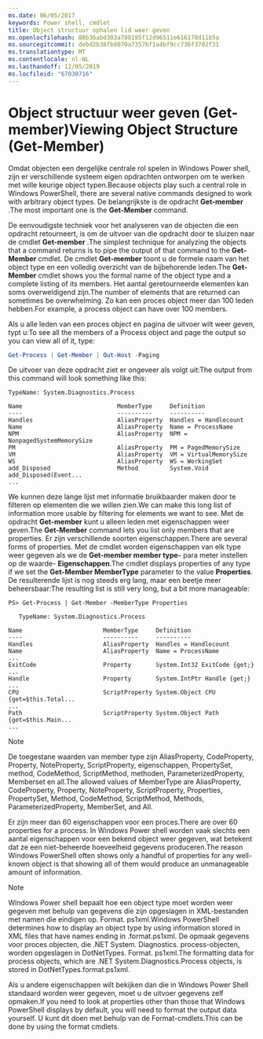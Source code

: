 ```yaml
---
ms.date: 06/05/2017
keywords: Power shell, cmdlet
title: Object structuur ophalen lid weer geven
ms.openlocfilehash: 80b36abd303a708195f12d96511e616178d11b5a
ms.sourcegitcommit: debd2b38fb8070a7357bf1a4bf9cc736f3702f31
ms.translationtype: MT
ms.contentlocale: nl-NL
ms.lasthandoff: 12/05/2019
ms.locfileid: "67030716"
---
```

# <a name="viewing-object-structure-get-member"></a><span data-ttu-id="53aaa-103">Object structuur weer geven (Get-member)</span><span class="sxs-lookup"><span data-stu-id="53aaa-103">Viewing Object Structure (Get-Member)</span></span>

<span data-ttu-id="53aaa-104">Omdat objecten een dergelijke centrale rol spelen in Windows Power shell, zijn er verschillende systeem eigen opdrachten ontworpen om te werken met wille keurige object typen.</span><span class="sxs-lookup"><span data-stu-id="53aaa-104">Because objects play such a central role in Windows PowerShell, there are several native commands designed to work with arbitrary object types.</span></span> <span data-ttu-id="53aaa-105">De belangrijkste is de opdracht **Get-member** .</span><span class="sxs-lookup"><span data-stu-id="53aaa-105">The most important one is the **Get-Member** command.</span></span>

<span data-ttu-id="53aaa-106">De eenvoudigste techniek voor het analyseren van de objecten die een opdracht retourneert, is om de uitvoer van die opdracht door te sluizen naar de cmdlet **Get-member** .</span><span class="sxs-lookup"><span data-stu-id="53aaa-106">The simplest technique for analyzing the objects that a command returns is to pipe the output of that command to the **Get-Member** cmdlet.</span></span> <span data-ttu-id="53aaa-107">De cmdlet **Get-member** toont u de formele naam van het object type en een volledig overzicht van de bijbehorende leden.</span><span class="sxs-lookup"><span data-stu-id="53aaa-107">The **Get-Member** cmdlet shows you the formal name of the object type and a complete listing of its members.</span></span> <span data-ttu-id="53aaa-108">Het aantal geretourneerde elementen kan soms overweldigend zijn.</span><span class="sxs-lookup"><span data-stu-id="53aaa-108">The number of elements that are returned can sometimes be overwhelming.</span></span> <span data-ttu-id="53aaa-109">Zo kan een proces object meer dan 100 leden hebben.</span><span class="sxs-lookup"><span data-stu-id="53aaa-109">For example, a process object can have over 100 members.</span></span>

<span data-ttu-id="53aaa-110">Als u alle leden van een proces object en pagina de uitvoer wilt weer geven, typt u:</span><span class="sxs-lookup"><span data-stu-id="53aaa-110">To see all the members of a Process object and page the output so you can view all of it, type:</span></span>

```powershell
Get-Process | Get-Member | Out-Host -Paging
```

<span data-ttu-id="53aaa-111">De uitvoer van deze opdracht ziet er ongeveer als volgt uit:</span><span class="sxs-lookup"><span data-stu-id="53aaa-111">The output from this command will look something like this:</span></span>

```output
TypeName: System.Diagnostics.Process

Name                           MemberType     Definition
----                           ----------     ----------
Handles                        AliasProperty  Handles = Handlecount
Name                           AliasProperty  Name = ProcessName
NPM                            AliasProperty  NPM = NonpagedSystemMemorySize
PM                             AliasProperty  PM = PagedMemorySize
VM                             AliasProperty  VM = VirtualMemorySize
WS                             AliasProperty  WS = WorkingSet
add_Disposed                   Method         System.Void add_Disposed(Event...
...
```

<span data-ttu-id="53aaa-112">We kunnen deze lange lijst met informatie bruikbaarder maken door te filteren op elementen die we willen zien.</span><span class="sxs-lookup"><span data-stu-id="53aaa-112">We can make this long list of information more usable by filtering for elements we want to see.</span></span> <span data-ttu-id="53aaa-113">Met de opdracht **Get-member** kunt u alleen leden met eigenschappen weer geven.</span><span class="sxs-lookup"><span data-stu-id="53aaa-113">The **Get-Member** command lets you list only members that are properties.</span></span> <span data-ttu-id="53aaa-114">Er zijn verschillende soorten eigenschappen.</span><span class="sxs-lookup"><span data-stu-id="53aaa-114">There are several forms of properties.</span></span> <span data-ttu-id="53aaa-115">Met de cmdlet worden eigenschappen van elk type weer gegeven als we de **Get-member member type-** para meter instellen op de waarde- **Eigenschappen**.</span><span class="sxs-lookup"><span data-stu-id="53aaa-115">The cmdlet displays properties of any type if we set the **Get-Member MemberType** parameter to the value **Properties**.</span></span> <span data-ttu-id="53aaa-116">De resulterende lijst is nog steeds erg lang, maar een beetje meer beheersbaar:</span><span class="sxs-lookup"><span data-stu-id="53aaa-116">The resulting list is still very long, but a bit more manageable:</span></span>

```
PS> Get-Process | Get-Member -MemberType Properties

   TypeName: System.Diagnostics.Process

Name                       MemberType     Definition
----                       ----------     ----------
Handles                    AliasProperty  Handles = Handlecount
Name                       AliasProperty  Name = ProcessName
...
ExitCode                   Property       System.Int32 ExitCode {get;}
...
Handle                     Property       System.IntPtr Handle {get;}
...
CPU                        ScriptProperty System.Object CPU {get=$this.Total...
...
Path                       ScriptProperty System.Object Path {get=$this.Main...
...
```

> [!NOTE]
> <span data-ttu-id="53aaa-117">De toegestane waarden van member type zijn AliasProperty, CodeProperty, Property, NoteProperty, ScriptProperty, eigenschappen, PropertySet, method, CodeMethod, ScriptMethod, methoden, ParameterizedProperty, Memberset en all.</span><span class="sxs-lookup"><span data-stu-id="53aaa-117">The allowed values of MemberType are AliasProperty, CodeProperty, Property, NoteProperty, ScriptProperty, Properties, PropertySet, Method, CodeMethod, ScriptMethod, Methods, ParameterizedProperty, MemberSet, and All.</span></span>

<span data-ttu-id="53aaa-118">Er zijn meer dan 60 eigenschappen voor een proces.</span><span class="sxs-lookup"><span data-stu-id="53aaa-118">There are over 60 properties for a process.</span></span> <span data-ttu-id="53aaa-119">In Windows Power shell worden vaak slechts een aantal eigenschappen voor een bekend object weer gegeven, wat betekent dat ze een niet-beheerde hoeveelheid gegevens produceren.</span><span class="sxs-lookup"><span data-stu-id="53aaa-119">The reason Windows PowerShell often shows only a handful of properties for any well-known object is that showing all of them would produce an unmanageable amount of information.</span></span>

> [!NOTE]
> <span data-ttu-id="53aaa-120">Windows Power shell bepaalt hoe een object type moet worden weer gegeven met behulp van gegevens die zijn opgeslagen in XML-bestanden met namen die eindigen op. Format. ps1xml.</span><span class="sxs-lookup"><span data-stu-id="53aaa-120">Windows PowerShell determines how to display an object type by using information stored in XML files that have names ending in .format.ps1xml.</span></span> <span data-ttu-id="53aaa-121">De opmaak gegevens voor proces objecten, die .NET System. Diagnostics. process-objecten, worden opgeslagen in DotNetTypes. Format. ps1xml.</span><span class="sxs-lookup"><span data-stu-id="53aaa-121">The formatting data for process objects, which are .NET System.Diagnostics.Process objects, is stored in DotNetTypes.format.ps1xml.</span></span>

<span data-ttu-id="53aaa-122">Als u andere eigenschappen wilt bekijken dan die in Windows Power Shell standaard worden weer gegeven, moet u de uitvoer gegevens zelf opmaken.</span><span class="sxs-lookup"><span data-stu-id="53aaa-122">If you need to look at properties other than those that Windows PowerShell displays by default, you will need to format the output data yourself.</span></span> <span data-ttu-id="53aaa-123">U kunt dit doen met behulp van de Format-cmdlets.</span><span class="sxs-lookup"><span data-stu-id="53aaa-123">This can be done by using the format cmdlets.</span></span>
